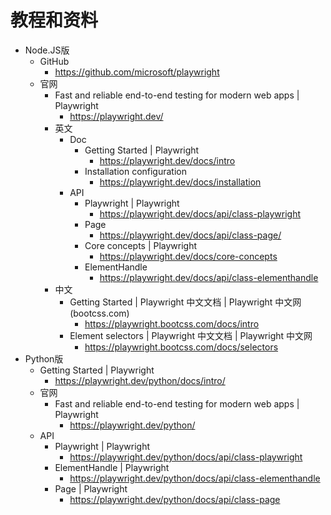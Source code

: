 # 教程和资料

* Node.JS版
  * GitHub
    * https://github.com/microsoft/playwright
  * 官网
    * Fast and reliable end-to-end testing for modern web apps | Playwright
      * https://playwright.dev/
    * 英文
      * Doc
        * Getting Started | Playwright
          * https://playwright.dev/docs/intro
        * Installation configuration
          * https://playwright.dev/docs/installation
      * API
        * Playwright | Playwright
          * https://playwright.dev/docs/api/class-playwright
        * Page
          * https://playwright.dev/docs/api/class-page/
        * Core concepts | Playwright
          * https://playwright.dev/docs/core-concepts
        * ElementHandle
          * https://playwright.dev/docs/api/class-elementhandle
    * 中文
      * Getting Started | Playwright 中文文档 | Playwright 中文网 (bootcss.com)
        * https://playwright.bootcss.com/docs/intro
      * Element selectors | Playwright 中文文档 | Playwright 中文网
        * https://playwright.bootcss.com/docs/selectors
* Python版
  * Getting Started | Playwright
    * https://playwright.dev/python/docs/intro/
  * 官网
    * Fast and reliable end-to-end testing for modern web apps | Playwright
      * https://playwright.dev/python/
  * API
    * Playwright | Playwright
      * https://playwright.dev/python/docs/api/class-playwright
    * ElementHandle | Playwright
      * https://playwright.dev/python/docs/api/class-elementhandle
    * Page | Playwright
      * https://playwright.dev/python/docs/api/class-page

